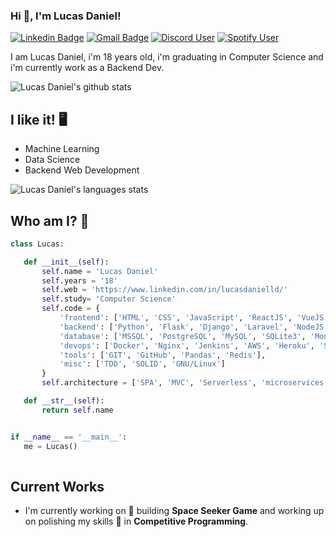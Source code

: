 ### Hi 👋, I'm Lucas Daniel!


[![Linkedin Badge](https://img.shields.io/static/v1?message=lucasdanielld&logo=linkedin&labelColor=1182c3&color=1182c3&logoColor=white&label=%20)](https://www.linkedin.com/in/lucasdanielld/) [![Gmail Badge](https://img.shields.io/static/v1?message=lucasdanielbarradas@gmail.com&logo=gmail&labelColor=C14438&color=C14438&logoColor=white&label=%20)](mailto:lucasdanielbarradas@gmail.com) [![Discord User](https://img.shields.io/static/v1?message=lc%20%230001&logo=discord&labelColor=2C2F33&color=2C2F33&logoColor=white&label=%20)](https://discord.com/users/313482787149840394) [![Spotify User](https://img.shields.io/static/v1?message=Lucas&logo=spotify&labelColor=1ed760&color=1ed760&logoColor=white&label=%20)](https://open.spotify.com/user/p2bq4wehhufkz6vhsp7d6jpzk?si=0yErVtAjRA-LI-r6O1Hj8A)


I am Lucas Daniel, i'm 18 years old, i'm graduating in Computer Science and i'm currently work as a Backend Dev.

![Lucas Daniel's github stats](https://github-readme-stats.vercel.app/api?username=LucasDanielLD&hide=["issues"]&&theme=react)


## I like it! 🖥️ 
* Machine Learning
* Data Science
* Backend Web Development

![Lucas Daniel's languages stats](https://github-readme-stats.vercel.app/api/top-langs/?username=LucasDanielLD&layout=compact&&theme=react)

 
 ## Who am I? 🤔
 ```python
class Lucas:

    def __init__(self):
        self.name = 'Lucas Daniel'
        self.years = '18'
        self.web = 'https://www.linkedin.com/in/lucasdanielld/'
        self.study= 'Computer Science'
        self.code = {
            'frontend': ['HTML', 'CSS', 'JavaScript', 'ReactJS', 'VueJS', 'Styled-Components', 'SASS'],
            'backend': ['Python', 'Flask', 'Django', 'Laravel', 'NodeJS', 'C#', 'Java'],
            'database': ['MSSQL', 'PostgreSQL', 'MySQL', 'SQLite3', 'MongoDB'],
            'devops': ['Docker', 'Nginx', 'Jenkins', 'AWS', 'Heroku', 'Selenium'],
            'tools': ['GIT', 'GitHub', 'Pandas', 'Redis'],
            'misc': ['TDD', 'SOLID', 'GNU/Linux']
        }
        self.architecture = ['SPA', 'MVC', 'Serverless', 'microservices']

    def __str__(self):
        return self.name


if __name__ == '__main__':
    me = Lucas()
	
 ```
 
## Current Works 
 * I'm currently working on 🚀 building **Space Seeker Game** and working up on polishing my skills 🌱 in **Competitive Programming**.



